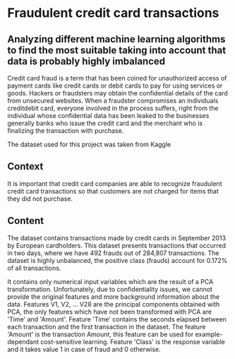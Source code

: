 # Fraudulent credit card transactions
## Analyzing different machine learning algorithms to find the most suitable taking into account that data is probably highly imbalanced

Credit card fraud is a term that has been coined for unauthorized access of payment cards like credit cards or debit cards to pay for 
using services or goods. Hackers or fraudsters may obtain the confidential details of the card from unsecured websites. When a fraudster
compromises an individuals creditdebit card, everyone involved in the process suffers, right from the individual whose confidential data 
has been leaked to the businesses generally banks who issue the credit card and the merchant who is finalizing the transaction with purchase.
 
 The dataset used for this project was taken from Kaggle
 
## Context
It is important that credit card companies are able to recognize fraudulent credit card transactions so that customers are not charged for items that they did not purchase.

## Content
The dataset contains transactions made by credit cards in September 2013 by European cardholders.
This dataset presents transactions that occurred in two days, where we have 492 frauds out of 284,807 transactions. The dataset is highly unbalanced, the positive class (frauds) account for 0.172% of all transactions.

It contains only numerical input variables which are the result of a PCA transformation. Unfortunately, due to confidentiality issues, we cannot provide the original features and more background information about the data. Features V1, V2, … V28 are the principal components obtained with PCA, the only features which have not been transformed with PCA are 'Time' and 'Amount'. Feature 'Time' contains the seconds elapsed between each transaction and the first transaction in the dataset. The feature 'Amount' is the transaction Amount, this feature can be used for example-dependant cost-sensitive learning. Feature 'Class' is the response variable and it takes value 1 in case of fraud and 0 otherwise.
